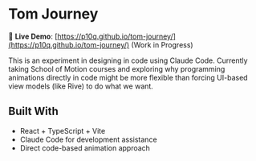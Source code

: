# Tom Journey

🚀 **Live Demo**: [https://p10q.github.io/tom-journey/](https://p10q.github.io/tom-journey/) (Work in Progress)

This is an experiment in designing in code using Claude Code. Currently taking School of Motion courses and exploring why programming animations directly in code might be more flexible than forcing UI-based view models (like Rive) to do what we want.

## Built With

- React + TypeScript + Vite
- Claude Code for development assistance
- Direct code-based animation approach
